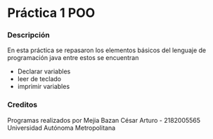 # Práctica 1 POO
### Descripción
En esta práctica se repasaron los elementos básicos del lenguaje de programación java entre estos se encuentran
- Declarar variables
- leer de teclado
- imprimir variables

### Creditos
Programas realizados por Mejia Bazan César Arturo - 2182005565
Universidad Autónoma Metropolitana